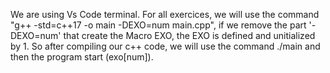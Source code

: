 We are using Vs Code terminal. For all exercices, we will use the command "g++ -std=c++17 -o main -DEXO=num main.cpp", 
if we remove the part '-DEXO=num' that create the Macro EXO, the EXO is defined and unitialized by 1. So after compiling our c++ code, we will use the command ./main and then the program start (exo[num]).
